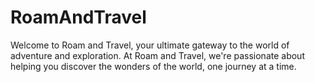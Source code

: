 # RoamAndTravel
Welcome to Roam and Travel, your ultimate gateway to the world of adventure and exploration. At Roam and Travel, we're passionate about helping you discover the wonders of the world, one journey at a time.
